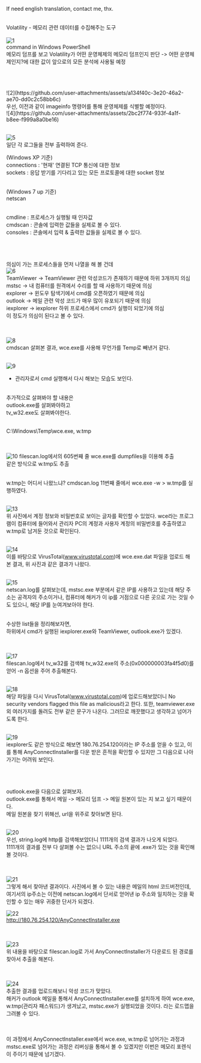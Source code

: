 If need english translation, contact me, thx.<br><br> 


  Volatility - 메모리 관련 데이터를 수집해주는 도구<br><br>
![1](https://github.com/user-attachments/assets/28f69dbf-46ca-4d68-a9f3-8b42185baa13)<br>
command in Windows PowerShell<br>
메모리 덤프를 보고 Volatility가 어떤 운영체제의 메모리 덤프인지 판단 -> 어떤 운영체제인지?에 대한 값이 앞으로의 모든 분석에 사용될 예정<br><br><br>

<br>
![2](https://github.com/user-attachments/assets/a134f40c-3e20-46a2-ae70-dd0c2c58bb6c)<br>
우선, 이전과 같이 imageinfo 명령어를 통해 운영체제를 식별할 예정이다.<br>
![4](https://github.com/user-attachments/assets/2bc2f774-933f-4a1f-b8ee-f999a8a0be16)
<br><br>


![5](https://github.com/user-attachments/assets/02abcbc0-4202-4d78-9991-6cfc3640c096)<br>
일단 각 로그들을 전부 출력하여 준다.<br>

(Windows XP 기준)<br>
connections : '현재' 연결된 TCP 통신에 대한 정보<br>
sockets : 응답 받기를 기다리고 있는 모든 프로토콜에 대한 socket 정보<br><br>

(Windows 7 up 기준)<br>
netscan<br><br>

cmdline : 프로세스가 실행될 때 인자값<br>
cmdscan : 콘솔에 입력한 값들을 실제로 볼 수 있다.<br>
consoles : 콘솔에서 입력 & 출력한 값들을 실제로 볼 수 있다.<br><br><br><br>

의심이 가는 프로세스들을 먼저 나열을 해 볼 건데<br>
![6](https://github.com/user-attachments/assets/4da0ffed-91e1-41a7-a78e-baf10ac8a46b)<br>
TeamViewer -> TeamViewer 관련 악성코드가 존재하기 때문에 하위 3개까지 의심<br>
mstsc -> 내 컴퓨터를 원격에서 수리를 할 때 사용하기 때문에 의심<br>
explorer -> 윈도우 탐색기에서 cmd를 오픈하였기 때문에 의심<br>
outlook -> 메일 관련 악성 코드가 매우 많이 유포되기 때문에 의심<br>
iexplorer -> iexplorer 하위 프로세스에서 cmd가 실행이 되었기에 의심<br>
이 정도가 의심이 된다고 볼 수 있다.<br><br><br>

![8](https://github.com/user-attachments/assets/c79cc436-7b40-4fd8-b7d7-f4cbbaa32b91)<br>
cmdscan 살펴본 결과, wce.exe를 사용해 무언가를 Temp로 빼낸거 같다.<br><br>

![9](https://github.com/user-attachments/assets/45f0bf93-22b5-4c50-8bc3-0b797bd8409e)<br>
+ 관리자로서 cmd 실행해서 다시 해보는 모습도 보인다.<br><br>

추가적으로 살펴봐야 할 내용은<br>
outlook.exe를 살펴봐야하고<br>
tv_w32.exe도 살펴봐야한다.<br><br>

C:\Windows\Temp\wce.exe, w.tmp<br><br><br>

![10](https://github.com/user-attachments/assets/0007722d-f5e2-47c8-b8ba-b7b11a7620a6)
filescan.log에서의 605번째 줄 wce.exe를 dumpfiles을 이용해 추출<br>
같은 방식으로 w.tmp도 추출<br><br>

w.tmp는 어디서 나왔느냐? cmdscan.log 11번째 줄에서 wce.exe -w > w.tmp를 실행하였다.<br><br>

![13](https://github.com/user-attachments/assets/5c88dfc9-515e-474e-a285-3656123a0aca)<br>
위 사진에서 계정 정보와 비밀번호로 보이는 글자를 확인할 수 있었다. wce라는 프로그램이 컴퓨터에 들어와서 관리자 PC의 계정과 사용자 계정의 비밀번호를 추출하였고 w.tmp로 남겨둔 것으로 확인된다.<br><br>

![14](https://github.com/user-attachments/assets/5013b53c-625a-43e6-9919-d037d7401b2c)<br>
이를 바탕으로 VirusTotal(www.virustotal.com)에 wce.exe.dat 파일을 업로드 해 본 결과,
위 사진과 같은 결과가 나왔다.<br><br>


![15](https://github.com/user-attachments/assets/12af3b20-684b-4eda-93a9-1e9466dddde2)<br>
netscan.log를 살펴보는데, mstsc.exe 부분에서 같은 IP를 사용하고 있는데 해당 주소는 공격자의 주소이거나, 컴퓨터에 해커가 이 ip를 거점으로 다른 곳으로 가는 것일 수도 있으니, 해당 IP를 눈여겨보아야 한다.<br><br>

수상한 list들을 정리해보자면,<br>
하위에서 cmd가 실행된 iexplorer.exe와 TeamViewer, outlook.exe가 있겠다.<br><br><br>


![17](https://github.com/user-attachments/assets/8389db98-2fe3-47d1-928c-e5a6e3a21b6a)<br>
filescan.log에서 tv_w32를 검색해 tv_w32.exe의 주소(0x000000003fa4f5d0)를 얻어 -n 옵션을 주어 추출해본다.<br><br>


![18](https://github.com/user-attachments/assets/9d1ea631-5e79-4d28-ac2d-72fd07604e30)<br>
해당 파일을 다시 VirusTotal(www.virustotal.com)에 업로드해보았더니 No security vendors flagged this file as malicious라고 한다. 또한, teamviewer.exe 외 여러가지를 돌려도 전부 같은 문구가 나온다. 그러므로 깨끗했다고 생각하고 넘어가도록 한다.<br><br>

![19](https://github.com/user-attachments/assets/a5fe2387-d8b3-4f49-a5ca-8315b663c45c)<br>
iexplorer도 같은 방식으로 해보면 180.76.254.120이라는 IP 주소를 얻을 수 있고, 이를 통해 AnyConnectInstaller를 다운 받은 흔적을 확인할 수 있지만 그 다음으로 나아가기는 어려워 보인다. <br><br><br><br>


outlook.exe을 다음으로 살펴보자.<br>
outlook.exe를 통해서 메일 -> 메모리 덤프 -> 메일 원본이 있는 지 보고 싶기 때문이다.<br>
메일 원본을 찾기 위해선, url을 위주로 찾아보면 된다.<br><br>

![20](https://github.com/user-attachments/assets/ede6246e-9ae2-4111-9f30-7c495030bfbf)<br>
우선, string.log에 http를 검색해보았더니 1111개의 검색 결과가 나오게 되었다.<br>
1111개의 결과를 전부 다 살펴볼 수는 없으니 URL 주소의 끝에 .exe가 있는 것을 확인해 볼 것이다.<br><br><br>


![21](https://github.com/user-attachments/assets/a60b96af-81fd-404f-969d-2cd5ef9b1e45)<br>
그렇게 해서 찾아낸 결과이다. 사진에서 볼 수 있는 내용은 메일의 html 코드버전인데, 여기서의 ip주소는 이전에 netscan.log에서 단서로 얻어낸 ip 주소와 일치하는 것을 확인할 수 있는 매우 귀중한 단서가 되겠다.<br>


![22](https://github.com/user-attachments/assets/c399c856-71cf-408f-bcd2-4595a4155cae)<br>
http://180.76.254.120/AnyConnectInstaller.exe<br><br><br>


![23](https://github.com/user-attachments/assets/2ef26736-ba0a-490c-9535-e87fe7fe2694)<br>
위 내용을 바탕으로 filescan.log로 가서 AnyConnectInstaller가 다운로드 된 경로를 찾아서 추출을 해본다.<br><br><br>


![24](https://github.com/user-attachments/assets/3fa948e3-28be-49e5-a23f-30214f40bb12)<br>
추출한 결과를 업로드해보니 악성 코드가 맞았다.<br>
해커가 outlook 메일을 통해서 AnyConnectInstaller.exe를 설치하게 하여 wce.exe, w.tmp(관리자 패스워드)가 생겨났고, mstsc.exe가 실행되었을 것이다. 라는 로드맵을 그려볼 수 있다.<br><br><br>

이 과정에서 AnyConnectInstaller.exe에서 wce.exe, w.tmp로 넘어가는 과정과 mstsc.exe로 넘어가는 과정은 리버싱을 통해서 볼 수 있겠지만 이번은 메모리 포렌식이 주이기 때문에 넘기겠다.<br>























